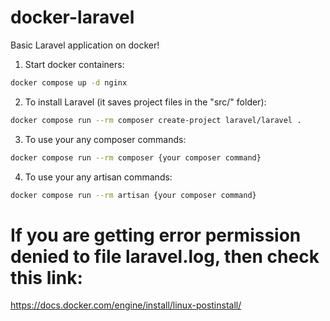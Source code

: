 # docker-laravel
Basic Laravel application on docker!

1. Start docker containers:
```bash
docker compose up -d nginx
```

2. To install Laravel (it saves project files in the "src/" folder):
```bash
docker compose run --rm composer create-project laravel/laravel .
```

3. To use your any composer commands:
```bash
docker compose run --rm composer {your composer command}
```

4. To use your any artisan commands:
```bash
docker compose run --rm artisan {your composer command}
```

# If you are getting error permission denied to file laravel.log, then check this link:

https://docs.docker.com/engine/install/linux-postinstall/
